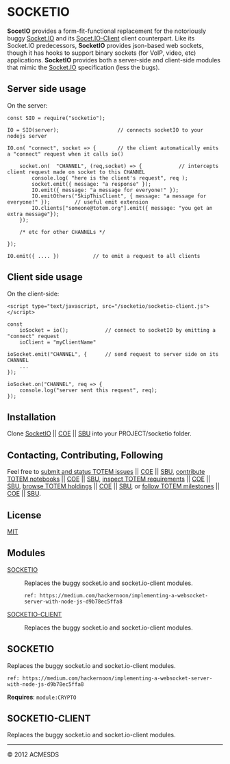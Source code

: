 # SOCKETIO

**SocetIO** provides a form-fit-functional replacement for the notoriously buggy [Socket.IO](https://www.npmjs.com/package/socket.io) 
and its [Socet.IO-Client](https://www.npmjs.com/package/socket.io-client) client counterpart.  Like its Socket.IO predecessors, 
**SocketIO** provides json-based web sockets, though it has hooks to support binary sockets (for VoIP, video, etc) applications.
**SocketIO** provides both a server-side and client-side modules that mimic the [Socket.IO](https://socket.io/docs/v3/client-initialization/)
specification (less the bugs).

## Server side usage

On the server:

	const SIO = require("socketio");
	
	IO = SIO(server);					// connects socketIO to your nodejs server
	
	IO.on( "connect", socket => {		// the client automatically emits a "connect" request when it calls io()  
	
		socket.on(  "CHANNEL", (req,socket) => {			// intercepts client request made on socket to this CHANNEL
			console.log( "here is the client's request", req ); 
			socket.emit({ message: "a response" });
			IO.emit({ message: "a message for everyone!" });
			IO.emitOthers("SkipThisClient", { message: "a message for everyone!" });		// useful emit extension
			IO.clients["someone@totem.org"].emit({ message: "you get an extra message"});
		});
		
		/* etc for other CHANNELs */
		
	});
	
	IO.emit({ .... })  			// to emit a request to all clients

## Client side usage

On the client-side:

	<script type="text/javascript, src="/socketio/socketio-client.js"></script>

	const
		ioSocket = io();			// connect to socketIO by emitting a "connect" request
		ioClient = "myClientName"

	ioSocket.emit("CHANNEL", {		// send request to server side on its CHANNEL
		...
	});
	
	ioSocket.on("CHANNEL", req => {
		console.log("server sent this request", req);
	});
	
## Installation

Clone [SocketIO](https://github.com/totemstan/socketio) || [COE](https://sc.appdev.proj.coe/acmesds/socketio) || [SBU](https://gitlab.gs.mil/totemstan/socketio) into your PROJECT/socketio folder.   

## Contacting, Contributing, Following

Feel free to [submit and status TOTEM issues](http://totem.hopto.org/issues.view) || [COE](https://totem.west.ile.nga.ic.gov/issues.view) || [SBU](https://totem.nga.mil/issues.view), [contribute TOTEM notebooks](http://totem.hopto.org/shares/notebooks/) || [COE](https://totem.west.ile.nga.ic.gov/shares/notebooks/) || [SBU](https://totem.nga.mil/shares/notebooks/),
[inspect TOTEM requirements](http://totem.hopto.org/reqts.view) || [COE](https://totem.west.ile.nga.ic.gov/reqts.view) || [SBU](https://totem.nga.mil/reqts.view), [browse TOTEM holdings](http://totem.hopto.org/) || [COE](https://totem.west.ile.nga.ic.gov/) || [SBU](https://totem.nga.mil/), 
or [follow TOTEM milestones](http://totem.hopto.org/milestones.view) || [COE](https://totem.west.ile.nga.ic.gov/milestones.view) || [SBU](https://totem.nga.mil/milestones.view).

## License

[MIT](LICENSE)


## Modules

<dl>
<dt><a href="#module_SOCKETIO">SOCKETIO</a></dt>
<dd><p>Replaces the buggy socket.io and socket.io-client modules.</p>
<pre><code>ref: https://medium.com/hackernoon/implementing-a-websocket-server-with-node-js-d9b78ec5ffa8
</code></pre>
</dd>
<dt><a href="#module_SOCKETIO-CLIENT">SOCKETIO-CLIENT</a></dt>
<dd><p>Replaces the buggy socket.io and socket.io-client modules.</p>
</dd>
</dl>

<a name="module_SOCKETIO"></a>

## SOCKETIO
Replaces the buggy socket.io and socket.io-client modules.

	ref: https://medium.com/hackernoon/implementing-a-websocket-server-with-node-js-d9b78ec5ffa8

**Requires**: <code>module:CRYPTO</code>  
<a name="module_SOCKETIO-CLIENT"></a>

## SOCKETIO-CLIENT
Replaces the buggy socket.io and socket.io-client modules.


* * *

&copy; 2012 ACMESDS
